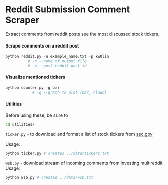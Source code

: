 # Reddit Submission Comment Scraper
Extract comments from reddit posts see the most discussed stock tickers.

#### Scrape comments on a reddit post
```python
python reddit.py -n example_name.txt -p kw0lin
	      # -n --name of output file 
	      # -p --post reddit post id
```

#### Visualize mentioned tickers
```python
python counter.py -g bar
			# -g --graph to plot (bar, cloud)
```

#### Utilities
Before using these, be sure to 
```bash
cd utilities/
```

`ticker.py` - to download and format a list of stock tickers from [sec.gov](https://www.sec.gov/file/company-tickers)

Usage: 
```bash 
python ticker.py # creates ../data/tickers.txt
```

`wsb.py` - download stream of incoming comments from investing multireddit
Usage: 
```bash 
python wsb.py # creates ../data/wsb.txt
```